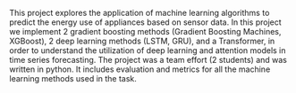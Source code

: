 This project explores the application of machine learning algorithms to predict the energy use of appliances based on sensor data. In this project we implement 2 gradient boosting methods (Gradient Boosting Machines, XGBoost), 2 deep learning methods (LSTM, GRU), and a Transformer, in order to understand the utilization of deep learning and attention models in time series forecasting. The project was a team effort (2 students) and was written in python. It includes evaluation and metrics for all the machine learning methods used in the task.
